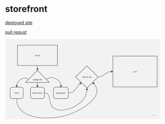 # storefront
[deployed site](https://47qtj8.csb.app/)


[pull requst](https://github.com/Laith-Vlad/storefront/pull/2)


![UML](./Untitled(7).jpg)
